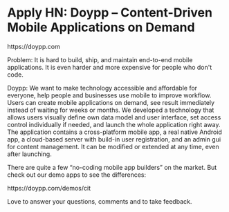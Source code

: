 # Apply HN: Doypp – Content-Driven Mobile Applications on Demand

https:&#x2F;&#x2F;doypp.com<p>Problem: It is hard to build, ship, and maintain end-to-end mobile applications. It is even harder and more expensive for people who don&#x27;t code.<p>Doypp: We want to make technology accessible and affordable for everyone, help people and businesses use mobile to improve workflow. Users can create mobile applications on demand, see result immediately instead of waiting for weeks or months. We developed a technology that allows users visually define own data model and user interface, set access control individually if needed, and launch the whole application right away. The application contains a cross-platform mobile app, a real native Android app, a cloud-based server with build-in user registration, and an admin gui for content management. It can be modified or extended at any time, even after launching.<p>There are quite a few “no-coding mobile app builders” on the market. But check out our demo apps to see the differences:<p>https:&#x2F;&#x2F;doypp.com&#x2F;demos&#x2F;cit<p>Love to answer your questions, comments and to take feedback.
